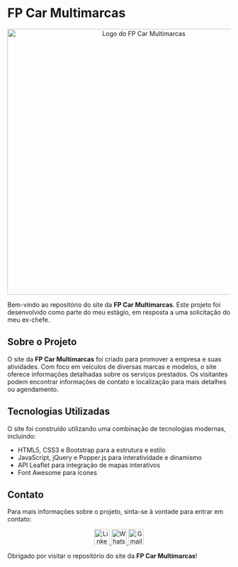 # **FP Car Multimarcas**

<p align="center">
    <img width="600" src="https://i.imgur.com/WbaxFr9.png" alt="Logo do FP Car Multimarcas">
</p>

Bem-vindo ao repositório do site da **FP Car Multimarcas**. Este projeto foi desenvolvido como parte do meu estágio, em
resposta a uma solicitação do meu ex-chefe.

## **Sobre o Projeto**

O site da **FP Car Multimarcas** foi criado para promover a empresa e suas atividades. Com foco em veículos de diversas
marcas e modelos, o site oferece informações detalhadas sobre os serviços prestados. Os visitantes podem encontrar
informações de contato e localização para mais detalhes ou agendamento.

## **Tecnologias Utilizadas**

O site foi construído utilizando uma combinação de tecnologias modernas, incluindo:

- HTML5, CSS3 e Bootstrap para a estrutura e estilo
- JavaScript, jQuery e Popper.js para interatividade e dinamismo
- API Leaflet para integração de mapas interativos
- Font Awesome para ícones

## **Contato**

Para mais informações sobre o projeto, sinta-se à vontade para entrar em contato:

<p align="center">
    <a href="https://www.linkedin.com/in/marceloalves3310/" target="_blank">
        <img height="34.8"
            src="https://img.shields.io/badge/-LinkedIn-blue?style=for-the-badge&logo=linkedin&logoColor=white"
            alt="LinkedIn" />
    </a>
    <a href="https://api.whatsapp.com/send?phone=11962326606" target="_blank">
        <img height="34.8"
            src="https://img.shields.io/badge/-WhatsApp-brightgreen?style=for-the-badge&logo=whatsapp&logoColor=white"
            alt="WhatsApp" />
    </a>
    <a href="mailto:marceloalves3310@gmail.com" target="_blank">
        <img height="34.8" src="https://img.shields.io/badge/-Gmail-red?style=for-the-badge&logo=gmail&logoColor=white"
            alt="Gmail" />
    </a>
</p>

Obrigado por visitar o repositório do site da **FP Car Multimarcas**!